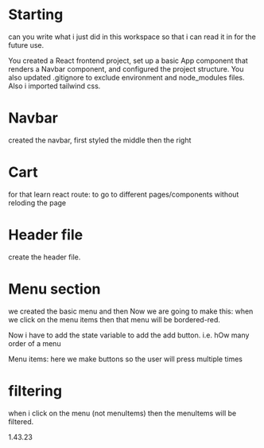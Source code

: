 # Starting
can you write what i just did in this workspace so that i can read it in for the future use.


You created a React frontend project, set up a basic App component that renders a Navbar component, 
and configured the project structure. You also updated .gitignore to exclude environment and node_modules files.
Also i imported tailwind css.


# Navbar
created the navbar, first styled the middle then the right


# Cart

for that learn react route: to go to different pages/components without reloding the page

# Header file
create the header file. 

# Menu section

we created the basic menu and 
then Now we are going to make this: when we click on the menu items then that menu will be bordered-red. 


Now i have to add the state variable to add the add button. i.e. hOw many order of a menu

Menu items: here we make buttons so the user will press multiple times

# filtering

when i click on the menu (not menuItems) then the menuItems will be filtered.

1.43.23